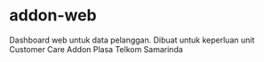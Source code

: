 # addon-web

Dashboard web untuk data pelanggan. Dibuat untuk keperluan unit Customer Care Addon Plasa Telkom Samarinda
